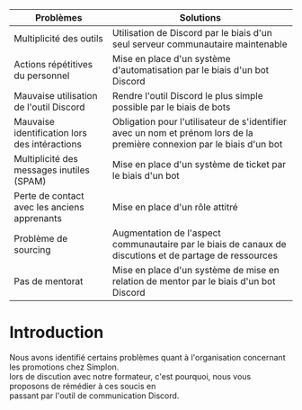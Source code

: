 | Problèmes | Solutions |
|---|---|
| Multiplicité des outils | Utilisation de Discord par le biais d'un seul serveur communautaire maintenable |
| Actions répétitives du personnel | Mise en place d'un système d'automatisation par le biais d'un bot Discord |
| Mauvaise utilisation de l'outil Discord | Rendre l'outil Discord le plus simple possible par le biais de bots |
| Mauvaise identification lors des intéractions | Obligation pour l'utilisateur de s'identifier avec un nom et prénom lors de la première connexion par le biais d'un bot |
| Multiplicité des messages inutiles (SPAM) | Mise en place d'un système de ticket par le biais d'un bot |
| Perte de contact avec les anciens apprenants | Mise en place d'un rôle attitré |
| Problème de sourcing | Augmentation de l'aspect communautaire par le biais de canaux de discutions et de partage de ressources |
| Pas de mentorat | Mise en place d'un système de mise en relation de mentor par le biais d'un bot Discord |

# Introduction

Nous avons identifié certains problèmes quant à l'organisation concernant les promotions chez Simplon.<br>
lors de discution avec notre formateur, c'est pourquoi, nous vous proposons de rémédier à ces soucis en<br>
passant par l'outil de communication Discord.<br>

